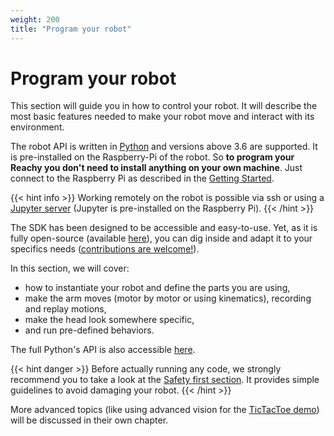 ```yaml
---
weight: 200
title: "Program your robot"
---
```


# Program your robot

This section will guide you in how to control your robot. It will describe the most basic features needed to make your robot move and interact with its environment.

The robot API is written in [Python](https://www.python.org) and versions above 3.6 are supported. It is pre-installed on the Raspberry-Pi of the robot. So **to program your Reachy you don't need to install anything on your own machine**. Just connect to the Raspberry Pi as described in the [Getting Started](../getting-started/connect-to-your-robot/).

{{< hint info >}}
Working remotely on the robot is possible via ssh or using a [Jupyter server](https://jupyter.org) (Jupyter is pre-installed on the Raspberry Pi).
{{< /hint >}}


The SDK has been designed to be accessible and easy-to-use. Yet, as it is fully open-source (available [here](https://github.com/pollen-robotics/reachy)), you can dig inside and adapt it to your specifics needs ([contributions are welcome!](https://github.com/pollen-robotics/reachy/blob/master/CONTRIBUTING.md)). 

In this section, we will cover:
* how to instantiate your robot and define the parts you are using,
* make the arm moves (motor by motor or using kinematics), recording and replay motions,
* make the head look somewhere specific,
* and run pre-defined behaviors.

The full Python's API is also accessible [here](https://pollen-robotics.github.io/reachy/).

{{< hint danger >}}
Before actually running any code, we strongly recommend you to take a look at the [Safety first section](../posts/safety). It provides simple guidelines to avoid damaging your robot.
{{< /hint >}}

More advanced topics (like using advanced vision for the [TicTacToe demo](../tictactoe)) will be discussed in their own chapter.

